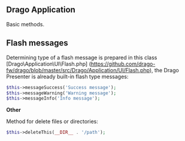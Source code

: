 ## Drago Application

Basic methods.

## Flash messages

Determining type of a flash message is prepared in this class [Drago\Application\UI\Flash.php]
(https://github.com/drago-fw/drago/blob/master/src/Drago/Application/UI/Flash.php),
the Drago Presenter is already built-in flash type messages:

```php
$this->messageSuccess('Success message');
$this->messageWarning('Warning message');
$this->messageInfo('Info message');
```

**Other**

Method for delete files or directories:

```php
$this->deleteThis(__DIR__ . '/path');
```
